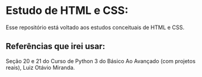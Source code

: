 # Estudo de HTML e CSS:
Esse repositório está voltado aos estudos conceituais de HTML e CSS.

## Referências que irei usar:
Seção 20 e 21 do Curso de Python 3 do Básico Ao Avançado (com projetos reais), Luiz Otávio Miranda.
